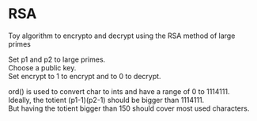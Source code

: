 # RSA

Toy algorithm to encrypto and decrypt using the RSA method of large primes

Set p1 and p2 to large primes.  
Choose a public key.  
Set encrypt to 1 to encrypt and to 0 to decrypt.  

ord() is used to convert char to ints and have a range of 0 to 1114111.  
Ideally, the totient (p1-1)(p2-1) should be bigger than 1114111.  
But having the totient bigger than 150 should cover most used characters.  